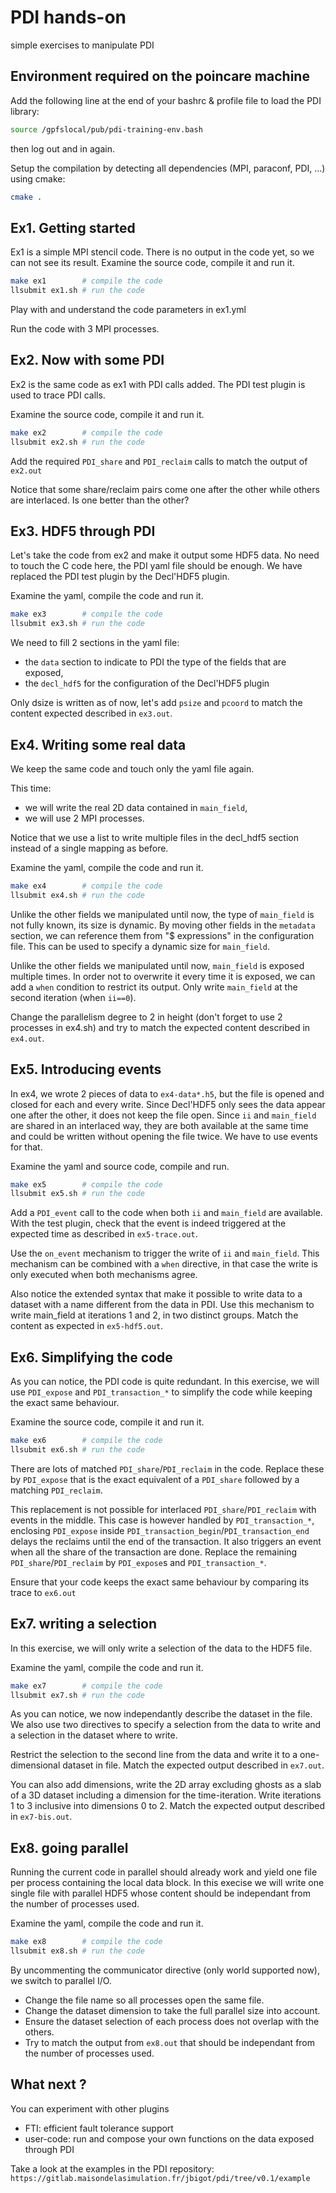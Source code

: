 # PDI hands-on

simple exercises to manipulate PDI

## Environment required on the poincare machine

Add the following line at the end of your bashrc & profile file to load the PDI library:
```bash
source /gpfslocal/pub/pdi-training-env.bash
```
then log out and in again.

Setup the compilation by detecting all dependencies (MPI, paraconf, PDI, ...) using cmake:
```bash
cmake .
```

## Ex1. Getting started

Ex1 is a simple MPI stencil code.
There is no output in the code yet, so we can not see its result.
Examine the source code, compile it and run it.
```bash
make ex1        # compile the code
llsubmit ex1.sh # run the code
```

Play with and understand the code parameters in ex1.yml

Run the code with 3 MPI processes.

## Ex2. Now with some PDI

Ex2 is the same code as ex1 with PDI calls added.
The PDI test plugin is used to trace PDI calls.

Examine the source code, compile it and run it.
```bash
make ex2        # compile the code
llsubmit ex2.sh # run the code
```

Add the required `PDI_share` and `PDI_reclaim` calls to match the output of `ex2.out`

Notice that some share/reclaim pairs come one after the other while others are interlaced.
Is one better than the other?

## Ex3. HDF5 through PDI

Let's take the code from ex2 and make it output some HDF5 data.
No need to touch the C code here, the PDI yaml file should be enough.
We have replaced the PDI test plugin by the Decl'HDF5 plugin.

Examine the yaml, compile the code and run it.
```bash
make ex3        # compile the code
llsubmit ex3.sh # run the code
```

We need to fill 2 sections in the yaml file:
* the `data` section to indicate to PDI the type of the fields that are exposed,
* the `decl_hdf5` for the configuration of the Decl'HDF5 plugin

Only dsize is written as of now, let's add `psize` and `pcoord` to match the content expected described in `ex3.out`.

## Ex4. Writing some real data

We keep the same code and touch only the yaml file again.

This time:
* we will write the real 2D data contained in `main_field`,
* we will use 2 MPI processes.

Notice that we use a list to write multiple files in the decl_hdf5 section instead of a single mapping as before.

Examine the yaml, compile the code and run it.
```bash
make ex4        # compile the code
llsubmit ex4.sh # run the code
```

Unlike the other fields we manipulated until now, the type of `main_field` is not fully known, its size is dynamic.
By moving other fields in the `metadata` section, we can reference them from "$ expressions" in the configuration file.
This can be used to specify a dynamic size for `main_field`.

Unlike the other fields we manipulated until now, `main_field` is exposed multiple times.
In order not to overwrite it every time it is exposed, we can add a `when` condition to restrict its output.
Only write `main_field` at the second iteration (when `ii==0`).

Change the parallelism degree to 2 in height (don't forget to use 2 processes in ex4.sh) and try to match the expected content described in `ex4.out`.

## Ex5. Introducing events

In ex4, we wrote 2 pieces of data to `ex4-data*.h5`, but the file is opened and closed for each and every write.
Since Decl'HDF5 only sees the data appear one after the other, it does not keep the file open.
Since `ii` and `main_field` are shared in an interlaced way, they are both available at the same time and could be written without opening the file twice.
We have to use events for that.

Examine the yaml and source code, compile and run.
```bash
make ex5        # compile the code
llsubmit ex5.sh # run the code
```

Add a `PDI_event` call to the code when both `ii` and `main_field` are available.
With the test plugin, check that the event is indeed triggered at the expected time as described in `ex5-trace.out`.

Use the `on_event` mechanism to trigger the write of `ii` and `main_field`.
This mechanism can be combined with a `when` directive, in that case the write is only executed when both mechanisms agree.

Also notice the extended syntax that make it possible to write data to a dataset with a name different from the data in PDI.
Use this mechanism to write main_field at iterations 1 and 2, in two distinct groups.
Match the content as expected in `ex5-hdf5.out`.

## Ex6. Simplifying the code

As you can notice, the PDI code is quite redundant.
In this exercise, we will use `PDI_expose` and `PDI_transaction_*` to simplify the code while keeping the exact same behaviour.

Examine the source code, compile it and run it.
```bash
make ex6        # compile the code
llsubmit ex6.sh # run the code
```

There are lots of matched `PDI_share`/`PDI_reclaim` in the code.
Replace these by `PDI_expose` that is the exact equivalent of a `PDI_share` followed by a matching `PDI_reclaim`.

This replacement is not possible for interlaced `PDI_share`/`PDI_reclaim` with events in the middle.
This case is however handled by `PDI_transaction_*`, enclosing `PDI_expose` inside `PDI_transaction_begin`/`PDI_transaction_end` delays the reclaims until the end of the transaction.
It also triggers an event when all the share of the transaction are done.
Replace the remaining `PDI_share`/`PDI_reclaim` by `PDI_expose`s and `PDI_transaction_*`.

Ensure that your code keeps the exact same behaviour by comparing its trace to `ex6.out`

## Ex7. writing a selection

In this exercise, we will only write a selection of the data to the HDF5 file.

Examine the yaml, compile the code and run it.
```bash
make ex7        # compile the code
llsubmit ex7.sh # run the code
```

As you can notice, we now independantly describe the dataset in the file.
We also use two directives to specify a selection from the data to write and a selection in the dataset where to write.

Restrict the selection to the second line from the data and write it to a one-dimensional dataset in file.
Match the expected output described in `ex7.out`.

You can also add dimensions, write the 2D array excluding ghosts as a slab of a 3D dataset including a dimension for the time-iteration.
Write iterations 1 to 3 inclusive into dimensions 0 to 2.
Match the expected output described in `ex7-bis.out`.

## Ex8. going parallel

Running the current code in parallel should already work and yield one file per process containing the local data block.
In this execise we will write one single file with parallel HDF5 whose content should be independant from the number of processes used.


Examine the yaml, compile the code and run it.
```bash
make ex8        # compile the code
llsubmit ex8.sh # run the code
```

By uncommenting the communicator directive (only world supported now), we switch to parallel I/O.
* Change the file name so all processes open the same file.
* Change the dataset dimension to take the full parallel size into account.
* Ensure the dataset selection of each process does not overlap with the others.
* Try to match the output from `ex8.out` that should be independant from the number of processes used.

## What next ?

You can experiment with other plugins
* FTI: efficient fault tolerance support
* user-code: run and compose your own functions on the data exposed through PDI

Take a look at the examples in the PDI repository:
`https://gitlab.maisondelasimulation.fr/jbigot/pdi/tree/v0.1/example`
